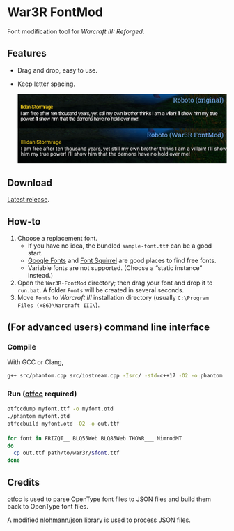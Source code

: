 # War3R FontMod

Font modification tool for _Warcraft III: Reforged_.

## Features

* Drag and drop, easy to use.
* Keep letter spacing.

  ![Letter spacing](image/letter-spacing.jpg)

## Download

[Latest release](https://github.com/nowar-fonts/War3R-FontMod/releases).

## How-to

1. Choose a replacement font.
   - If you have no idea, the bundled `sample-font.ttf` can be a good start.
   - [Google Fonts](https://fonts.google.com/) and [Font Squirrel](https://www.fontsquirrel.com/) are good places to find free fonts.
   - Variable fonts are not supported. (Choose a “static instance” instead.)
2. Open the `War3R-FontMod` directory; then drag your font and drop it to `run.bat`. A folder `Fonts` will be created in several seconds.
3. Move `Fonts` to _Warcraft III_ installation directory (usually `C:\Program Files (x86)\Warcraft III\`).

## (For advanced users) command line interface

### Compile

With GCC or Clang,
```bash
g++ src/phantom.cpp src/iostream.cpp -Isrc/ -std=c++17 -O2 -o phantom
```

### Run ([otfcc](https://github.com/caryll/otfcc) required)

```bash
otfccdump myfont.ttf -o myfont.otd
./phantom myfont.otd
otfccbuild myfont.otd -O2 -o out.ttf

for font in FRIZQT__ BLQ55Web BLQ85Web THOWR___ NimrodMT
do
  cp out.ttf path/to/war3r/$font.ttf
done
```

## Credits

[otfcc](https://github.com/caryll/otfcc) is used to parse OpenType font files to JSON files and build them back to OpenType font files.

A modified [nlohmann/json](https://github.com/nlohmann/json) library is used to process JSON files.
